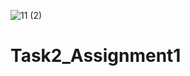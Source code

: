 ![11 (2)](https://user-images.githubusercontent.com/96560427/211307711-92d3730f-63d1-45d4-adc9-5530811cdf3a.png)
# Task2_Assignment1
